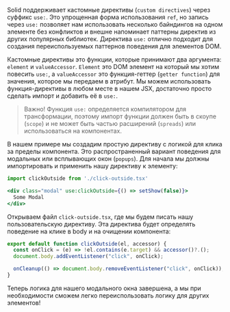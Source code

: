 Solid поддерживает кастомные директивы (`custom directives`) через суффикс `use:`. Это упрощенная форма использования `ref`, но запись через `use:` позволяет нам использовать несколько байндингов на одном элементе без конфликтов и внешне напоминает паттерны директив из других популярных библиотек. Директива `use:` отлично подходит для создания переиспользуемых паттернов поведения для элементов DOM.

Кастомные директивы это функции, которые принимают два аргумента: `element` и `valueAccessor`. `Element` это DOM элемент на который мы хотим повесить `use:`, а `valueAccessor` это функция-геттер (`getter function`) для значения, которое мы передаем в атрибут. Мы можем использовать  функция-директивы в любом месте в нашем JSX, достаточно просто сделать импорт и добавить её в `use:`. 

> Важно! Функция `use:` определяется компилятором для трансформации, поэтому импорт функции должен быть в скоупе (`scope`) и не может быть частью расширений (`spreads`) или использоваться на компонентах.

В нашем примере мы создадим простую директиву с логикой для клика за пределы компонента. Это распространенный вариант поведения для модальных или всплывающих окон (`popups`). Для начала мы должны импортировать и применить нашу директиву к элементу:

```jsx
import clickOutside from './click-outside.tsx'

<div class="modal" use:clickOutside={() => setShow(false)}>
  Some Modal
</div>
```

Открываем файл `click-outside.tsx`, где мы будем писать нашу пользовательскую директиву. Эта директива будет определять поведение на клике в body и на очищении компонента:

```jsx
export default function clickOutside(el, accessor) {
  const onClick = (e) => !el.contains(e.target) && accessor()?.();
  document.body.addEventListener("click", onClick);

  onCleanup(() => document.body.removeEventListener("click", onClick));
}
```

Теперь логика для нашего модального окна завершена, а мы при необходимости сможем легко переиспользовать логику для других элементов!
